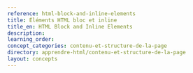 ```yaml
---
reference: html-block-and-inline-elements
title: Éléments HTML bloc et inline
title_en: HTML Block and Inline Elements
description:
learning_order:
concept_categories: contenu-et-structure-de-la-page
directory: apprendre-html/contenu-et-structure-de-la-page
layout: concepts
---
```

